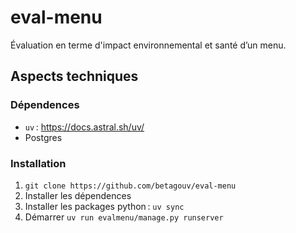 # eval-menu

Évaluation en terme d'impact environnemental et santé d’un menu.

## Aspects techniques

### Dépendences

- `uv` : https://docs.astral.sh/uv/
- Postgres

### Installation

1. `git clone https://github.com/betagouv/eval-menu`
2. Installer les dépendences
3. Installer les packages python : `uv sync`
4. Démarrer `uv run evalmenu/manage.py runserver`
